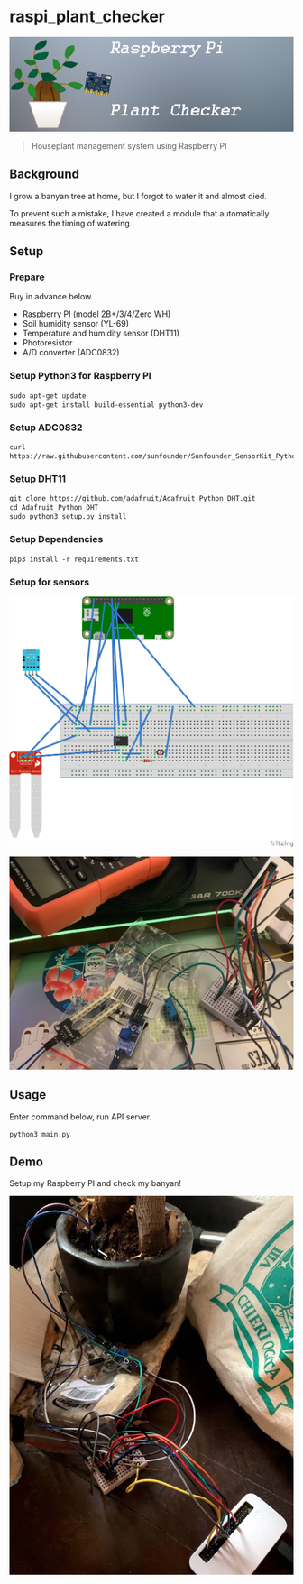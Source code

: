 # raspi_plant_checker

![img](./docs/images/plant_checker.png)

> Houseplant management system using Raspberry PI

## Background

I grow a banyan tree at home, but I forgot to water it and almost died.

To prevent such a mistake, I have created a module that automatically measures the timing of watering.

## Setup

### Prepare

Buy in advance below.

- Raspberry PI (model 2B+/3/4/Zero WH)
- Soil humidity sensor (YL-69)
- Temperature and humidity sensor (DHT11)
- Photoresistor
- A/D converter (ADC0832)

### Setup Python3 for Raspberry PI

```
sudo apt-get update
sudo apt-get install build-essential python3-dev
```

### Setup ADC0832

```
curl https://raw.githubusercontent.com/sunfounder/Sunfounder_SensorKit_Python_code_for_RaspberryPi/master/ADC0832.py
```

### Setup DHT11

```
git clone https://github.com/adafruit/Adafruit_Python_DHT.git
cd Adafruit_Python_DHT
sudo python3 setup.py install
```

### Setup Dependencies

```
pip3 install -r requirements.txt
```

### Setup for sensors

![img](./docs/images/breadboard.png)

![img](./docs/images/IMG_2075.jpg)

## Usage

Enter command below, run API server.

```
python3 main.py
```

## Demo

Setup my Raspberry PI and check my banyan!

![img](./docs/images/IMG_6307.jpg)
